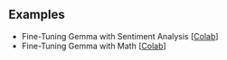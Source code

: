 ## Examples
- Fine-Tuning Gemma with Sentiment Analysis [[Colab](https://colab.research.google.com/github/9meo/ai4thai-llm/blob/main/fine-tuning/Fine-tune%20Gemma%207B.ipynb)]
- Fine-Tuning Gemma with Math [[Colab](https://colab.research.google.com/github/9meo/ai4thai-llm/blob/main/fine-tuning/finetune_gemma.ipynb)]


